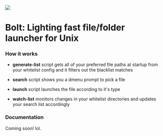 ![](demo/preview.gif)

# Bolt: Lighting fast file/folder launcher for Unix

### How it works

- **generate-list** script gets all of your preferred file paths at startup from your whitelist config and it filters out the blacklist matches

- **search** script shows you a dmenu prompt to pick a file

- **launch** script launches the file according to it's type

- **watch-list** monitors changes in your whitelist directories and updates your search list accordingly

### Documentation

Coming soon! lol.
